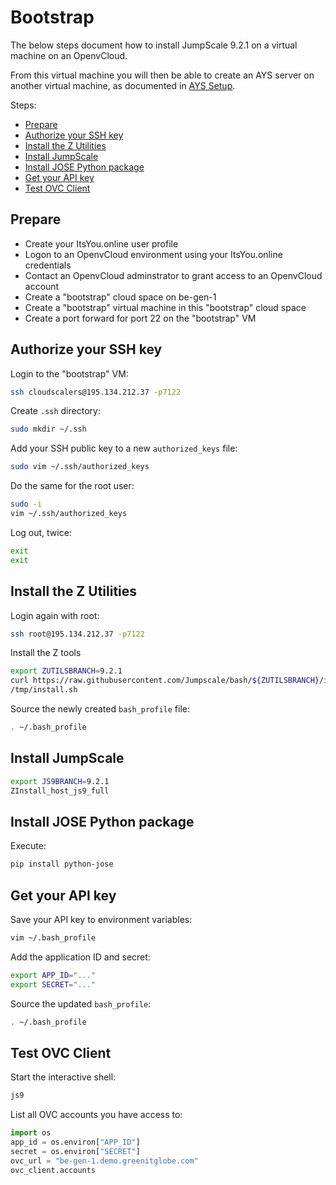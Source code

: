 # Bootstrap

The below steps document how to install JumpScale 9.2.1 on a virtual machine on an OpenvCloud.

From this virtual machine you will then be able to create an AYS server on another virtual machine, as documented in [AYS Setup](2-ays_setup.md).

Steps:
- [Prepare](#prep)
- [Authorize your SSH key](#authorize)
- [Install the Z Utilities](#install-bash-tools)
- [Install JumpScale](#install-jumpscale)
- [Install JOSE Python package](#jose)
- [Get your API key](#api-key)
- [Test OVC Client](#test-ovc)

<a id="prep"></a>
## Prepare

- Create your ItsYou.online user profile
- Logon to an OpenvCloud environment using your ItsYou.online credentials
- Contact an OpenvCloud adminstrator to grant access to an OpenvCloud account
- Create a "bootstrap" cloud space on be-gen-1
- Create a "bootstrap" virtual machine in this "bootstrap" cloud space
- Create a port forward for port 22 on the "bootstrap" VM

<a id="authorize"></a>
## Authorize your SSH key

Login to the "bootstrap" VM:
```bash
ssh cloudscalers@195.134.212.37 -p7122
```

Create `.ssh` directory:
```bash
sudo mkdir ~/.ssh
```

Add your SSH public key to a new `authorized_keys` file:
```bash
sudo vim ~/.ssh/authorized_keys
```

Do the same for the root user:
```bash
sudo -i
vim ~/.ssh/authorized_keys
```

Log out, twice:
```bash
exit
exit
```

<a id="install-bash-tools"></a>
## Install the Z Utilities

Login again with root:
```bash
ssh root@195.134.212.37 -p7122
```

Install the Z tools
```bash
export ZUTILSBRANCH=9.2.1
curl https://raw.githubusercontent.com/Jumpscale/bash/${ZUTILSBRANCH}/install.sh?$RANDOM > /tmp/install.sh;bash
/tmp/install.sh
```

Source the newly created `bash_profile` file:
```bash
. ~/.bash_profile
```

<a id="install-jumpscale"></a>
## Install JumpScale

```bash
export JS9BRANCH=9.2.1
ZInstall_host_js9_full
```

<a id="jose"></a>
## Install JOSE Python package

Execute:
```bash
pip install python-jose
```

<a id="api-key"></a>
## Get your API key

Save your API key to environment variables:
```bash
vim ~/.bash_profile
```

Add the application ID and secret:
```bash
export APP_ID="..."
export SECRET="..."
```

Source the updated `bash_profile`:
```bash
. ~/.bash_profile
```

<a id="test-ovc"></a>
## Test OVC Client

Start the interactive shell:
```bash
js9
````

List all OVC accounts you have access to:
```python
import os
app_id = os.environ["APP_ID"]
secret = os.environ["SECRET"]
ovc_url = "be-gen-1.demo.greenitglobe.com"
ovc_client.accounts
```